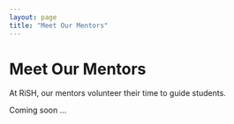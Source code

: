 ```yaml
---
layout: page
title: "Meet Our Mentors"
---
```


# Meet Our Mentors

At RiSH, our mentors volunteer their time to guide students.

Coming soon ...
